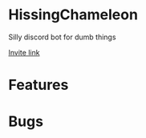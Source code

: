# HissingChameleon
Silly discord bot for dumb things

[Invite link](https://discord.com/api/oauth2/authorize?client_id=990806328295440424&permissions=413927852096&scope=bot)

# Features

# Bugs
